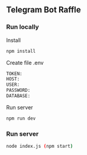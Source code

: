 ## Telegram Bot Raffle

### Run locally

Install

```bash
npm install
```

Create file .env

```bash
TOKEN: 
HOST:
USER:
PASSWORD:
DATABASE:
```

Run server

```bash
npm run dev
```

### Run server

```bash
node index.js (npm start)
```